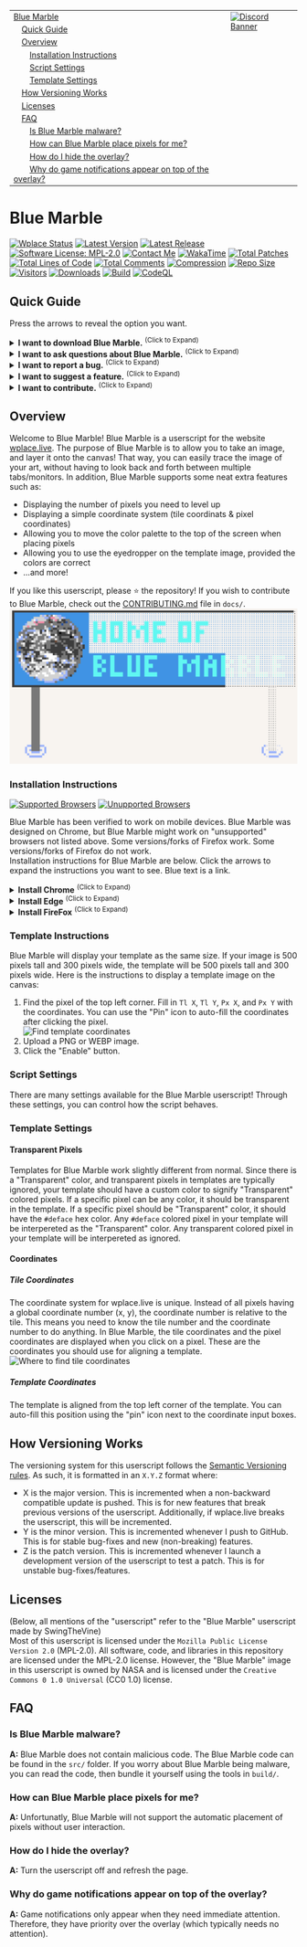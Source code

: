 <table>
  <tr>
    <td><a href="#blue-marble">Blue Marble</a></td>
    <td valign="top" rowspan="99"><a href="https://discord.gg/tpeBPy46hf"><img alt="Discord Banner" src="https://discord.com/api/guilds/796124137042608188/widget.png?style=banner4"></a></td>
  </tr>
  <tr>
    <td>&emsp;<a href="#quick-guide">Quick Guide</a></td>
  </tr>
  <tr>
    <td>&emsp;<a href="#overview">Overview</a></td>
  </tr>
  <tr>
    <td>&emsp;&emsp;<a href="#installation-instructions">Installation Instructions</a></td>
  </tr>
  <tr>
    <td>&emsp;&emsp;<a href="#script-settings">Script Settings</a></td>
  </tr>
  <tr>
    <td>&emsp;&emsp;<a href="#template-settings">Template Settings</a></td>
  </tr>
  <tr>
    <td>&emsp;<a href="#how-versioning-works">How Versioning Works</a></td>
  </tr>
  <tr>
    <td>&emsp;<a href="#licenses">Licenses</a></td>
  </tr>
  <tr>
    <td>&emsp;<a href="#faq">FAQ</a></td>
  </tr>
  <tr>
    <td>&emsp;&emsp;<a href="#is-blue-marble-malware">Is Blue Marble malware?</a></td>
  </tr>
  <tr>
    <td>&emsp;&emsp;<a href="#how-can-blue-marble-place-pixels-for-me">How can Blue Marble place pixels for me?</a></td>
  </tr>
  <tr>
    <td>&emsp;&emsp;<a href="#how-do-i-hide-the-overlay">How do I hide the overlay?</a></td>
  </tr>
  <tr>
    <td>&emsp;&emsp;<a href="#why-do-game-notifications-appear-on-top-of-the-overlay">Why do game notifications appear on top of the overlay?</a></td>
  </tr>
</table>

<h1>Blue Marble</h1>
<a href="https://wplacestatus.sobakintech.xyz" target="_blank" rel="noopener noreferrer"><img alt="Wplace Status" src="https://wplacestatus.sobakintech.xyz/api/badge/15/status"></a>
<a href="" target="_blank" rel="noopener noreferrer"><img alt="Latest Version" src="https://img.shields.io/badge/Latest_Version--lightblue?style=flat"></a>
<a href="https://github.com/SwingTheVine/Wplace-BlueMarble/releases" target="_blank" rel="noopener noreferrer"><img alt="Latest Release" src="https://img.shields.io/github/v/release/SwingTheVine/Wplace-BlueMarble?sort=semver&style=flat&label=Latest%20Release&color=blue"></a>
<a href="https://github.com/SwingTheVine/Wplace-BlueMarble/blob/main/LICENSE.txt" target="_blank" rel="noopener noreferrer"><img alt="Software License: MPL-2.0" src="https://img.shields.io/badge/Software_License-MPL--2.0-slateblue?style=flat"></a>
<a href="https://discord.gg/tpeBPy46hf" target="_blank" rel="noopener noreferrer"><img alt="Contact Me" src="https://img.shields.io/badge/Contact_Me-gray?style=flat&logo=Discord&logoColor=white&logoSize=auto&labelColor=cornflowerblue"></a>
<a href="" target="_blank" rel="noopener noreferrer"><img alt="WakaTime" src="https://img.shields.io/badge/Coding_Time-111hrs_12mins-blue?style=flat&logo=wakatime&logoColor=black&logoSize=auto&labelColor=white"></a>
<a href="" target="_blank" rel="noopener noreferrer"><img alt="Total Patches" src="https://img.shields.io/badge/Total_Patches-494-black?style=flat"></a>
<a href="" target="_blank" rel="noopener noreferrer"><img alt="Total Lines of Code" src="https://tokei.rs/b1/github/SwingTheVine/Wplace-BlueMarble?category=code"></a>
<a href="" target="_blank" rel="noopener noreferrer"><img alt="Total Comments" src="https://tokei.rs/b1/github/SwingTheVine/Wplace-BlueMarble?category=comments"></a>
<a href="" target="_blank" rel="noopener noreferrer"><img alt="Compression" src="https://img.shields.io/badge/Compression-74.66%25-blue"></a>
<a href="" target="_blank" rel="noopener noreferrer"><img alt="Repo Size" src="https://img.shields.io/github/repo-size/SwingTheVine/Wplace-BlueMarble"></a>
<a href="" target="_blank" rel="noopener noreferrer"><img alt="Visitors" src="https://img.shields.io/badge/Visitors-84_851-gainsboro?style=flat"></a>
<a href="" target="_blank" rel="noopener noreferrer"><img alt="Downloads" src="https://img.shields.io/github/downloads/SwingTheVine/Wplace-BlueMarble/total.svg"></a>
<a href="" target="_blank" rel="noopener noreferrer"><img alt="Build" src="https://github.com/SwingTheVine/Wplace-BlueMarble/actions/workflows/build.yml/badge.svg"></a>
<a href="" target="_blank" rel="noopener noreferrer"><img alt="CodeQL" src="https://github.com/SwingTheVine/Wplace-BlueMarble/actions/workflows/github-code-scanning/codeql/badge.svg"></a>

<h2>Quick Guide</h2>
<p>
  Press the arrows to reveal the option you want.
  <details>
    <summary>
      <b>I want to download Blue Marble.</b> <sup>(Click to Expand)</sup>
    </summary>
    <a href="#installation-instructions">Click here</a> to view the installation instructions.
  </details>
  <details>
    <summary>
      <b>I want to ask questions about Blue Marble.</b> <sup>(Click to Expand)</sup>
    </summary>
    <a href="https://discord.gg/tpeBPy46hf" target="_blank" rel="noopener noreferrer">Click here</a> for the Discord server invite to the Blue Marble support server.
    <br>
    <a href="https://github.com/SwingTheVine/Wplace-BlueMarble/discussions/categories/q-a">Click here</a> for the GitHub help & question page for Blue Marble.
  </details>
  <details>
    <summary>
      <b>I want to report a bug.</b> <sup>(Click to Expand)</sup>
    </summary>
    <a href="https://github.com/SwingTheVine/Wplace-BlueMarble/issues/new/choose">Click here</a> to report a bug, then choose the "Bug Report" option.
  </details>
  <details>
    <summary>
      <b>I want to suggest a feature.</b> <sup>(Click to Expand)</sup>
    </summary>
    <a href="https://github.com/SwingTheVine/Wplace-BlueMarble/issues/new/choose">Click here</a> to suggest a feature, then choose the Feature Request" option.
  </details>
  <details>
    <summary>
      <b>I want to contribute.</b> <sup>(Click to Expand)</sup>
    </summary>
    <a href="https://github.com/SwingTheVine/Wplace-BlueMarble/blob/main/docs/CONTRIBUTING.md">Click here</a> to read the contributing guidelines.
  </details>
</p>

<h2>Overview</h2>
<p>
  Welcome to Blue Marble! Blue Marble is a userscript for the website <a href="https://wplace.live/" target="_blank" rel="noopener noreferrer">wplace.live</a>. The purpose of Blue Marble is to allow you to take an image, and layer it onto the canvas! That way, you can easily trace the image of your art, without having to look back and forth between multiple tabs/monitors. In addition, Blue Marble supports some neat extra features such as: 
  <ul>
    <li>Displaying the number of pixels you need to level up</li>
    <li>Displaying a simple coordinate system (tile coordinats & pixel coordinates)</li>
    <li>Allowing you to move the color palette to the top of the screen when placing pixels</li>
    <li>Allowing you to use the eyedropper on the template image, provided the colors are correct</li>
    <li>...and more!</li>
  </ul>
  If you like this userscript, please ⭐ the repository! If you wish to contribute to Blue Marble, check out the <a href="https://github.com/SwingTheVine/Wplace-BlueMarble/blob/main/docs/CONTRIBUTING.md" target="_blank" rel="noopener noreferrer">CONTRIBUTING.md</a> file in <code>docs/</code>.

  <img alt="Showcase image of Blue Marble template" src="./assets/Showcase1.png">

  <h3>Installation Instructions</h3>
  <a href="" target="_blank" rel="noopener noreferrer"><img alt="Supported Browsers" src="https://img.shields.io/badge/Supported%20Browsers-Chrome%20%7C%20Firefox%2A%20%7C%20Safari%20%7C%20Edge%20%7C%20Brave-orange?style=flat"></a>
  <a href="" target="_blank" rel="noopener noreferrer"><img alt="Unupported Browsers" src="https://img.shields.io/badge/Unsupported%20Browsers-Firefox%2A%20%7C%20Kiwi%20%7C%20Vivaldi-red?style=flat"></a>
  <p>
    Blue Marble has been verified to work on mobile devices. Blue Marble was designed on Chrome, but Blue Marble might work on "unsupported" browsers not listed above. Some versions/forks of Firefox work. Some versions/forks of Firefox do not work.
    <br>
    Installation instructions for Blue Marble are below. Click the arrows to expand the instructions you want to see. Blue text is a link.
    <details>
      <summary>
        <b>Install Chrome</b> <sup>(Click to Expand)</sup>
      </summary>
      <a href="https://www.youtube.com/watch?v=gg5oiJcftEc" target="_blank" rel="noopener noreferrer"><img alt="Install Tutorial" src="https://img.shields.io/badge/Install_Tutorial-gray?style=flat&logo=YouTube&logoColor=white&logoSize=auto&labelColor=darkred"></a>
      <ol>
        <li>Install the <a href="https://chromewebstore.google.com/detail/tampermonkey/dhdgffkkebhmkfjojejmpbldmpobfkfo" target="_blank" rel="noopener noreferrer">TamperMonkey</a> plugin for Chrome.
        <br>
        <img alt="Click the 'Add extention' button" src="https://github.com/SwingTheVine/Wplace-BlueMarble/blob/main/docs/assets/ComputerChromeInstall1.png"></li>
        <li>Right-click the extention.
        <br>
        <img alt="Enter the 'Manage Extention' menu" src="https://github.com/SwingTheVine/Wplace-BlueMarble/blob/main/docs/assets/ComputerChromeInstall2.png"></li>
        <li>Left-click "Manage Extension."</li>
        <li>Enable "Developer Mode."
        <br>
        <img alt="Enable 'Developer Mode' and 'Allow user scripts'" src="https://github.com/SwingTheVine/Wplace-BlueMarble/blob/main/docs/assets/ComputerChromeInstall3.png"></li>
        <li>Enable "Allow user scripts."</li>
        <li><strong>One-click install:</strong> Click this link to Install Blue Marble directly: <a href="https://github.com/SwingTheVine/Wplace-BlueMarble/releases/download/vVersion/BlueMarble.user.js" target="_blank" rel="noopener noreferrer"><strong>Install Blue Marble</strong></a>
        <br>
        TamperMonkey will automatically detect the userscript and prompt you to Install it.</li>
        <li>Refresh the <a href="https://wplace.live/" target="_blank" rel="noopener noreferrer">wplace.live</a> webpage.</li>
      </ol>
    </details>
    <details>
      <summary>
        <b>Install Edge</b> <sup>(Click to Expand)</sup>
      </summary>
      <ol>
        <li>Install the <a href="https://microsoftedge.microsoft.com/addons/detail/iikmkjmpaadaobahmlepeloendndfphd" target="_blank" rel="noopener noreferrer">TamperMonkey</a> plugin for Microsoft Edge.
        <br>
        <img alt="Click the 'Get' button" src="https://github.com/SwingTheVine/Wplace-BlueMarble/blob/main/docs/assets/ComputerEdgeInstall1.png"></li>
        <li>Right-click the extention.
        <br>
        <img alt="Enter the 'Manage Extention' menu" src="https://github.com/SwingTheVine/Wplace-BlueMarble/blob/main/docs/assets/ComputerEdgeInstall2.png"></li>
        <li>Left-click "Manage Extension."</li>
        <li>Enable "Developer Mode."
        <br>
        <img alt="Enable 'Developer Mode'" src="https://github.com/SwingTheVine/Wplace-BlueMarble/blob/main/docs/assets/ComputerEdgeInstall3.png"></li>
        <li>Download the <a href="https://github.com/SwingTheVine/Wplace-BlueMarble/releases" target="_blank" rel="noopener noreferrer">BlueMarble.user.js</a> file in the "assets" of the latest release.</li>
        <li>Open the TamperMonkey Dashboard.
        <br>
        <img alt="Enter the TamperMonkey 'Dashboard'" src="https://github.com/SwingTheVine/Wplace-BlueMarble/blob/main/docs/assets/ComputerEdgeInstall4.png"></li>
        <li>Drag the <code>BlueMarble.user.js</code> file inside the dashboard of TamperMonkey.
        <br>
        <img alt="Drag the userscript into the dashboard" src="https://github.com/SwingTheVine/Wplace-BlueMarble/blob/main/docs/assets/ComputerChromeInstall5.png"></li>
        <li>Click the "Install" button to Install Blue Marble.
        <br>
        <img alt="Click the 'Install' button" src="https://github.com/SwingTheVine/Wplace-BlueMarble/blob/main/docs/assets/ComputerChromeInstall6.png"></li>
        <li>Enable Blue Marble inside the TamperMonkey dashboard.
        <br>
        <img alt="Enable Blue Marble" src="https://github.com/SwingTheVine/Wplace-BlueMarble/blob/main/docs/assets/ComputerChromeInstall7.png"></li>
        <li>Refresh the <a href="https://wplace.live/" target="_blank" rel="noopener noreferrer">wplace.live</a> webpage.</li>
      </ol>
    </details>
    <details>
      <summary>
        <b>Install FireFox</b> <sup>(Click to Expand)</sup>
      </summary>
      <ol>
        <li>Install the <a href="https://addons.mozilla.org/en-US/firefox/addon/tampermonkey/" target="_blank" rel="noopener noreferrer">TamperMonkey</a> plugin for Firefox.
        <br>
        <img alt="Click the 'Add to FireFox' button" src="https://github.com/SwingTheVine/Wplace-BlueMarble/blob/main/docs/assets/ComputerFireFoxInstall1.png"></li>
        <li><strong>One-click install:</strong> Click this link to Install Blue Marble directly: <a href="https://github.com/SwingTheVine/Wplace-BlueMarble/releases/download/vVersion/BlueMarble.user.js" target="_blank" rel="noopener noreferrer"><strong>Install Blue Marble</strong></a>
        <br>
        TamperMonkey will automatically detect the userscript and prompt you to Install it.</li>
        <li>Refresh the <a href="https://wplace.live/" target="_blank" rel="noopener noreferrer">wplace.live</a> webpage.</li>
      </ol>
    </details>
  </p>

  <h3>Template Instructions</h3>
  <p>
    Blue Marble will display your template as the same size. If your image is 500 pixels tall and 300 pixels wide, the template will be 500 pixels tall and 300 pixels wide. Here is the instructions to display a template image on the canvas:
    <ol>
      <li>Find the pixel of the top left corner. Fill in <code>Tl X</code>, <code>Tl Y</code>, <code>Px X</code>, and <code>Px Y</code> with the coordinates. You can use the "Pin" icon to auto-fill the coordinates after clicking the pixel.
      <br>
      <img alt="Find template coordinates" src="https://github.com/SwingTheVine/Wplace-BlueMarble/blob/main/docs/assets/TemplateCoordinates1.png"></li>
      <li>Upload a PNG or WEBP image.</li>
      <li>Click the "Enable" button.</li>
    </ol>
  </p>

  <h3>Script Settings</h3>
  <p>
    There are many settings available for the Blue Marble userscript! Through these settings, you can control how the script behaves.
    <!--
    <h4>Stealth Mode</h4>
    <a href="" target="_blank"><img alt="Default: Enabled" src="https://img.shields.io/badge/Default-Enabled-lightgreen?style=flat"></a>
    <p>
      Stealth Mode, when enabled, requires the game to make a request to the server instead of Blue Marble making its own requests. However, this means Blue Marble will wait indefinitely until the request is made. <b>This should be used with Possessed Mode</b> so Blue Marble can "suggest" the game make certain requests instead of waiting for the requests to naturally occur.
    </p>
    <h4>Possessed Mode</h4>
    <a href="" target="_blank"><img alt="Default: Enabled" src="https://img.shields.io/badge/Default-Enabled-lightgreen?style=flat"></a>
    <p>
      In Possessed Mode, Blue Marble will prioritize controling the game over directly interacting with the server. For example, assume a situation where Blue Marble is trying to place a pixel. However, the tile is not loaded. Typically, Blue Marble would make a request to the server to fetch the tile. When <b>Possessed Mode</b> is enabled, Blue Marble will teleport the game to the tile, which causes the game to fetch the tile. The difference lies in <i>who</i> sends the request to the server. When <b>Stealth Mode</b> and <b>Possessed Mode</b> are both enabled, it is harder to detect the userscript since most actions are made through the game, not the userscript.
    </p>
    -->
  </p>

  <h3>Template Settings</h3>
  <p>
    <h4>Transparent Pixels</h4>
    <p>
      Templates for Blue Marble work slightly different from normal. Since there is a "Transparent" color, and transparent pixels in templates are typically ignored, your template should have a custom color to signify "Transparent" colored pixels. If a specific pixel can be any color, it should be transparent in the template. If a specific pixel should be "Transparent" color, it should have the <code>#deface</code> hex color. Any <code>#deface</code> colored pixel in your template will be interpereted as the "Transparent" color. Any transparent colored pixel in your template will be interpereted as ignored.
    </p>
    <h4>Coordinates</h4>
    <p>
      <h5>Tile Coordinates</h5>
      <p>
        The coordinate system for wplace.live is unique. Instead of all pixels having a global coordinate number (x, y), the coordinate number is relative to the tile. This means you need to know the tile number and the coordinate number to do anything. In Blue Marble, the tile coordinates and the pixel coordinates are displayed when you click on a pixel. These are the coordinates you should use for aligning a template.
        <br>
        <img alt="Where to find tile coordinates" src="https://github.com/SwingTheVine/Wplace-BlueMarble/blob/main/docs/assets/TemplateCoordinatesDisplay.png">
      </p>
      <h5>Template Coordinates</h5>
      <p>
        The template is aligned from the top left corner of the template. You can auto-fill this position using the "pin" icon next to the coordinate input boxes.
      </p>
    </p>
  </p>
</p>

<h2>How Versioning Works</h2>
<p>
  The versioning system for this userscript follows the <a href="https://semver.org/" target="_blank" rel="noopener noreferrer">Semantic Versioning rules</a>. As such, it is formatted in an <code>X.Y.Z</code> format where:
  <ul>
    <li>X is the major version. This is incremented when a non-backward compatible update is pushed. This is for new features that break previous versions of the userscript. Additionally, if wplace.live breaks the userscript, this will be incremented.</li>
    <li>Y is the minor version. This is incremented whenever I push to GitHub. This is for stable bug-fixes and new (non-breaking) features.</li>
    <li>Z is the patch version. This is incremented whenever I launch a development version of the userscript to test a patch. This is for unstable bug-fixes/features.</li>
  </ul>
</p>

<h2>Licenses</h2>
<p>
  (Below, all mentions of the "userscript" refer to the "Blue Marble" userscript made by SwingTheVine) <br>
  Most of this userscript is licensed under the <code>Mozilla Public License Version 2.0</code> (MPL-2.0). All software, code, and libraries in this repository are licensed under the MPL-2.0 license. However, the "Blue Marble" image in this userscript is owned by NASA and is licensed under the <code>Creative Commons 0 1.0 Universal</code> (CC0 1.0) license.
</p>

<h2>FAQ</h2>
<p>
  <h3>Is Blue Marble malware?</h3>
  <p><b>A:</b> Blue Marble does not contain malicious code. The Blue Marble code can be found in the <code>src/</code> folder. If you worry about Blue Marble being malware, you can read the code, then bundle it yourself using the tools in <code>build/</code>.

  <h3>How can Blue Marble place pixels for me?</h3>
  <p><b>A:</b> Unfortunatly, Blue Marble will not support the automatic placement of pixels without user interaction.

  <h3>How do I hide the overlay?</h3>
  <p><b>A:</b> Turn the userscript off and refresh the page.</p>

  <h3>Why do game notifications appear on top of the overlay?</h3>
  <p><b>A:</b> Game notifications only appear when they need immediate attention. Therefore, they have priority over the overlay (which typically needs no attention).</p>
</p>